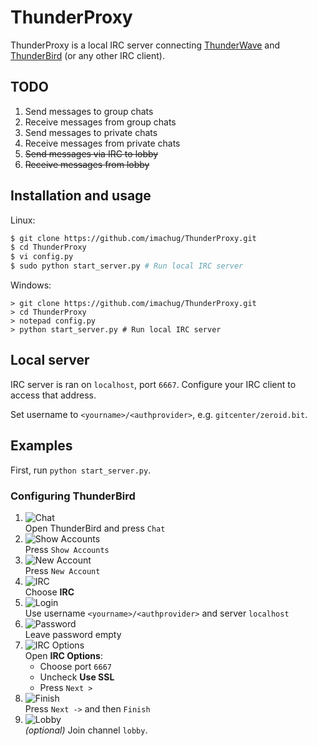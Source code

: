 # ThunderProxy

ThunderProxy is a local IRC server connecting [ThunderWave](https://github.com/AnthyG/ThunderWave) and [ThunderBird](https://www.thunderbird.net/) (or any other IRC client).

## TODO

1. Send messages to group chats
2. Receive messages from group chats
3. Send messages to private chats
4. Receive messages from private chats
5. ~~Send messages via IRC to lobby~~
6. ~~Receive messages from lobby~~

## Installation and usage

Linux:

```bash
$ git clone https://github.com/imachug/ThunderProxy.git
$ cd ThunderProxy
$ vi config.py
$ sudo python start_server.py # Run local IRC server
```

Windows:

```
> git clone https://github.com/imachug/ThunderProxy.git
> cd ThunderProxy
> notepad config.py
> python start_server.py # Run local IRC server
```

## Local server

IRC server is ran on `localhost`, port `6667`. Configure your IRC client to access that address.

Set username to `<yourname>/<authprovider>`, e.g. `gitcenter/zeroid.bit`.

## Examples

First, run `python start_server.py`.

### Configuring ThunderBird

1. ![Chat](images/thunderbird/1.png)  
    Open ThunderBird and press `Chat`  
2. ![Show Accounts](images/thunderbird/2.png)  
    Press `Show Accounts`  
3. ![New Account](images/thunderbird/3.png)  
    Press `New Account`  
4. ![IRC](images/thunderbird/4.png)  
    Choose **IRC**  
5. ![Login](images/thunderbird/5.png)  
    Use username `<yourname>/<authprovider>` and server `localhost`  
6. ![Password](images/thunderbird/6.png)  
    Leave password empty  
7. ![IRC Options](images/thunderbird/7.png)  
    Open **IRC Options**:  
    * Choose port `6667`
    * Uncheck **Use SSL**
    * Press `Next >`  
8. ![Finish](images/thunderbird/8.png)  
    Press `Next ->` and then `Finish`  
9. ![Lobby](images/thunderbird/9.png)  
    *(optional)* Join channel `lobby`.  